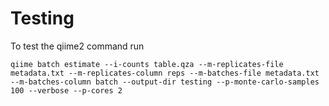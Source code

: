 # Testing

To test the qiime2 command run
```
qiime batch estimate --i-counts table.qza --m-replicates-file metadata.txt --m-replicates-column reps --m-batches-file metadata.txt --m-batches-column batch --output-dir testing --p-monte-carlo-samples 100 --verbose --p-cores 2
```
